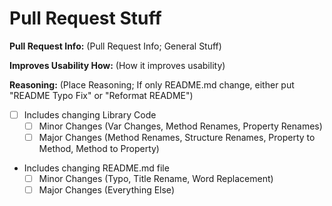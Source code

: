# Pull Request Stuff

**Pull Request Info:** (Pull Request Info; General Stuff)

**Improves Usability How:** (How it improves usability)

**Reasoning:** (Place Reasoning; If only README.md change, either put "README Typo Fix" or "Reformat README")

- [ ] Includes changing Library Code
    - [ ] Minor Changes (Var Changes, Method Renames, Property Renames)
    - [ ] Major Changes (Method Renames, Structure Renames, Property to Method, Method to Property)
- Includes changing README.md file
    - [ ] Minor Changes (Typo, Title Rename, Word Replacement)
    - [ ] Major Changes (Everything Else)